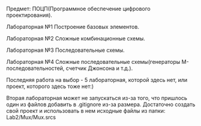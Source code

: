 Предмет: ПОЦП(Программное обеспечение цифрового проектирования).

Лабораторная №1
Построение базовых элементов.

Лабораторная №2
Сложные комбинационные схемы.

Лабораторная №3
Последовательные схемы.

Лабораторная №4
Сложные последовательные схемы(генераторы М-последовательностей, счетчик Джонсона и т.д.). 

Последняя работа на выбор - 5 лабораторная, которой здесь нет, или проект, которого здесь тоже нет:)

Вторая лабораторная может не запускаться из-за того, что пришлось один из файлов добавить в .gitignore из-за размера.
Достаточно создать свой проект и использовать в нем исходные файлы из папки: Lab2/Mux/Mux.srcs